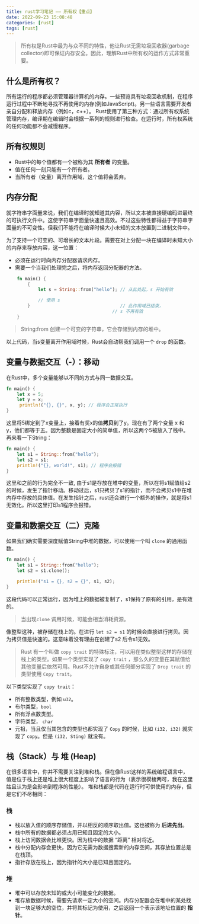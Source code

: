 ```yaml
---
title: rust学习笔记 —— 所有权【重点】
date: 2022-09-23 15:08:48
categories: [rust]
tags: [rust]
---
```

> 所有权是Rust中最为与众不同的特性，他让Rust无需垃圾回收器(garbage collector)即可保证内存安全。因此，理解Rust中所有权的运作方式非常重要。

<!--more-->
## 什么是所有权？
所有运行的程序都必须管理器计算机的内存。一些预览具有垃圾回收机制，在程序运行过程中不断地寻找不再使用的内存(例如JavaScript)。另一些语言需要开发者亲自分配和释放内存（例如c，c++）。
Rust使用了第三种方式：通过所有权系统管理内存，编译期在编辑时会根据一系列的规则进行检查。在运行时，所有权系统的任何功能都不会减慢程序。

## 所有权规则
+ Rust中的每个值都有一个被称为其 **所有者** 的变量。
+ 值在任何一刻只能有一个所有者。
+ 当所有者（变量）离开作用域，这个值将会丢弃。


## 内存分配
就字符串字面量来说，我们在编译时就知道其内容，所以文本被直接硬编码进最终的可执行文件中。这使字符串字面量快速且高效。不过这些特性都得益于字符串字面量的不可变性。但我们不能将在编译时候大小未知的文本放置到二进制文件中。

为了支持一个可变的、可增长的文本片段。需要在对上分配一块在编译时未知大小的内存来存放内容，这一位置：
+ 必须在运行时向内存分配器请求内存。
+ 需要一个当我们处理完之后，将内存返回分配器的方法。

```rust
    fn main() {
        {
            let s = String::from("hello"); // 从此处起，s 开始有效

            // 使用 s
        }                                  // 此作用域已结束，
                                        // s 不再有效
    }
```
> String:from 创建一个可变的字符串，它会存储到内存的堆中。

以上代码，当s变量离开作用域时候，Rust会自动帮我们调用一个 `drop` 的函数。

## 变量与数据交互（-）：移动
在Rust中，多个变量能够以不同的方式与同一数据交互。
```rust
fn main() {
    let x = 5;
    let y = x;
     println!("{}, {}", x, y); // 程序会正常执行
}
```
这里将5绑定到了x变量上，接着有奖x的值**拷贝**到了y。现在有了两个变量 x 和 y，他们都等于五。因为整数是固定大小的简单值，所以这两个5被放入了栈中。
再来看一下String：
```rust
fn main() {
    let s1 = String::from("hello");
    let s2 = s1;
    println!("{}, world!", s1); // 程序会报错
}
```
这里和之前的行为完全不一致, 由于s1是存放在堆中的变量，所以在将s1赋值给s2的时候，发生了指针移动。移动过后，s1只拷贝了s1的指针，而不会拷贝s1中在堆内存中存放的具体值。在发生指针之后，rust还会进行一个额外的操作，就是将s1无效化。所以这里打印s1程序会报错。

## 变量和数据交互（二）克隆
如果我们确实需要深度赋值String中堆的数据，可以使用一个叫 `clone` 的通用函数。
```rust
fn main() {
    let s1 = String::from("hello");
    let s2 = s1.clone();

    println!("s1 = {}, s2 = {}", s1, s2);
}
```
这段代码可以正常运行，因为堆上的数据被复制了，s1保持了原有的引用，是有效的。
> 当出现`clone` 调用时候，可能会相当消耗资源。

像整型这种，被存储在栈上的。在进行 `let s2 = s1` 的时候会直接进行拷贝。因为拷贝值是快速的。这意味着没有理由在创建了s2 后令s1无效。

> Rust 有一个叫做 `copy trait` 的特殊标注，可以用在类似整型这样的存储在栈上的类型。如果一个类型实现了 `copy trait` ，那么久的变量在其赋值给其他变量后依然可用。Rust不允许自身或其任何部分实现了 `Drop trait` 的类型使用 `Copy trait`。

以下类型实现了 `copy trait`：
+ 所有整数类型，例如 `u32`。
+ 布尔类型，`bool` 
+ 所有浮点数类型。
+ 字符类型， `char`
+ 元祖，当且仅当其包含的类型也都实现了 `Copy` 的时候，比如 `(i32, i32)` 就实现了 `copy`。但是 `(i32, Sting)` 就没有。

## 栈（Stack）与 堆 (Heap)
在很多语言中，你并不需要关注到堆和栈。但在像Rust这样的系统编程语言中，值是位于栈上还是堆上很大程度上影响了语言的行为（表示很模棱两可，我在这里姑且认为是会影响到程序的性能）。
堆和栈都是代码在运行时可供使用的内存，但是它们不尽相同：

### 栈
+ 栈以放入值的顺序存储值，并以相反的顺序取出值。这也被称为 **后进先出**。
+ 栈中所有的数据都必须占用已知且固定的大小。
+ 栈上访问数据会比堆更快。因为栈中的数据 “距离” 相对将近。
+ 栈中分配内存会更快，因为它无需为数据搜索新的内存空间，其存放位置总是在栈顶。
+ 指针存放在栈上，因为指针的大小是已知且固定的。


### 堆
+ 堆中可以存放未知的或大小可能变化的数据。
+ 堆存放数据时候，需要先请求一定大小的空间。内存分配器会在堆中的某处找到一块足够大的空位，并将其标记为使用，之后返回一个表示该地址位置的 **指针**。